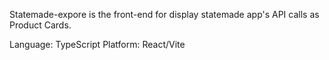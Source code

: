 Statemade-expore is the front-end for display statemade app's API calls as Product Cards.

Language: TypeScript
Platform: React/Vite